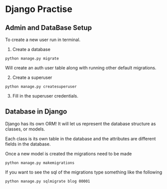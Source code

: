 # Django Practise

## Admin and DataBase Setup

To create a new user run in terminal.

1. Create a database

```unix
python manage.py migrate
```

Will create an auth user table along with running other default migrations.

2. Create a superuser

```unix
python manage.py createsuperuser
```

3. Fill in the superuser credentials.

## Database in Django

Django has its own ORM! It will let us represent the database structure as classes, or models.

Each class is its own table in the database and the attributes are different fields in the database.

Once a new model is created the migrations need to be made

```unix
python manage.py makemigrations
```

If you want to see the sql of the migrations type something like the following

```unix
python manage.py sqlmigrate blog 00001
```
